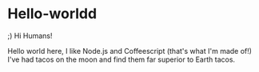 # Hello-worldd
;)
Hi Humans!

Hello world here, I like Node.js and Coffeescript (that's what I'm made of!)
I've had tacos on the moon and find them far superior to Earth tacos.
